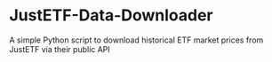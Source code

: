 # JustETF-Data-Downloader
A simple Python script to download historical ETF market prices from JustETF via their public API
